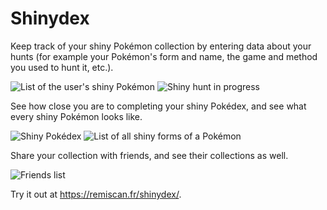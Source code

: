 # Shinydex

Keep track of your shiny Pokémon collection by entering data about your hunts (for example your Pokémon's form and name, the game and method you used to hunt it, etc.).

![List of the user's shiny Pokémon](https://user-images.githubusercontent.com/1685446/229846128-21dc98a5-9a0d-4130-bce9-63e737c5d5d4.jpg) ![Shiny hunt in progress](https://user-images.githubusercontent.com/1685446/229303670-17362480-8f53-4c5e-b830-0506cd3b3e62.jpg)

See how close you are to completing your shiny Pokédex, and see what every shiny Pokémon looks like.

![Shiny Pokédex](https://user-images.githubusercontent.com/1685446/229303675-cd15bca7-6d0b-4257-9e50-abc8c13ea6d8.jpg) ![List of all shiny forms of a Pokémon](https://user-images.githubusercontent.com/1685446/229303678-080b20df-5caa-46a9-b5a6-c5632552138e.jpg)

Share your collection with friends, and see their collections as well.

![Friends list](https://user-images.githubusercontent.com/1685446/229303680-68e93e8e-57b1-439d-8871-a7180571c094.jpg)

Try it out at <https://remiscan.fr/shinydex/>.